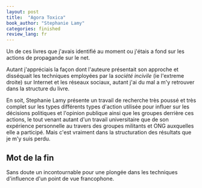 ```yaml
---
layout: post
title:  "Agora Toxica"
book_author: "Stephanie Lamy"
categories: finished
review_lang: fr
---
```


Un de ces livres que j'avais identifié au moment ou j'étais a fond sur les actions de propagande sur le net.

Autant j'appréciais la façon dont l'auteure présentait son approche et disséquait les techniques employées par la *société incivile* (ie l'extreme droite) sur Internet et les réseaux sociaux, autant j'ai du mal a m'y retrouver dans la structure du livre.

En soit, Stephanie Lamy présente un travail de recherche très poussé et très complet sur les types différents types d'action utilisée pour influer sur les décisions politiques et l'opinion publique ainsi que les groupes derrière ces actions, le tout venant autant d'un travail universitaire que de son expérience personnelle au travers des groupes militants et ONG auxquelles elle a participé. Mais c'est vraiment dans la structuration des résultats que je m'y suis perdu.

## Mot de la fin

Sans doute un incontournable pour une plongée dans les techniques d'influence d'un point de vue francophone.